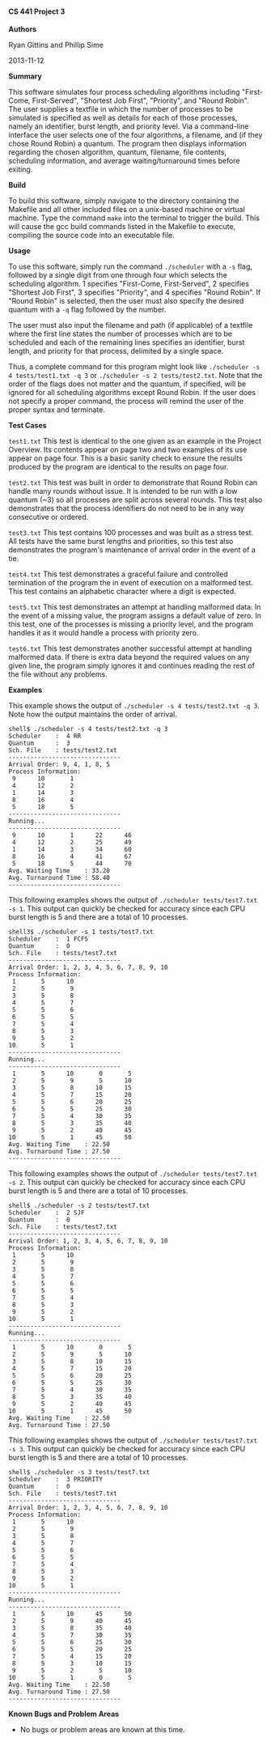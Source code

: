 #### CS 441 Project 3 ####

__Authors__

Ryan Gittins and Phillip Sime

2013-11-12

__Summary__

This software simulates four process scheduling algorithms including "First-Come, First-Served", "Shortest Job First", "Priority", and "Round Robin".  The user supplies a textfile in which the number of processes to be simulated is specified as well as details for each of those processes, namely an identifier, burst length, and priority level.  Via a command-line interface the user selects one of the four algorithms, a filename, and (if they chose Round Robin) a quantum.  The program then displays information regarding the chosen algorithm, quantum, filename, file contents, scheduling information, and average waiting/turnaround times before exiting.

__Build__

To build this software, simply navigate to the directory containing the Makefile and all other included files on a unix-based machine or virtual machine. Type the command `make` into the terminal to trigger the build. This will cause the gcc build commands listed in the Makefile to execute, compiling the source code into an executable file.

__Usage__

To use this software, simply run the command `./scheduler` with a `-s` flag, followed by a single digit from one through four which selects the scheduling algorithm.  1 specifies "First-Come, First-Served", 2 specifies "Shortest Job First", 3 specifies "Priority", and 4 specifies "Round Robin".  If "Round Robin" is selected, then the user must also specify the desired quantum with a `-q` flag followed by the number.

The user must also input the filename and path (if applicable) of a textfile where the first line states the number of processes which are to be scheduled and each of the remaining lines specifies an identifier, burst length, and priority for that process, delimited by a single space.

Thus, a complete command for this program might look like `./scheduler -s 4 tests/test1.txt -q 3` or `./scheduler -s 2 tests/test2.txt`.  Note that the order of the flags does not matter and the quantum, if specified, will be ignored for all scheduling algorithms except Round Robin.  If the user does not specify a proper command, the process will remind the user of the proper syntax and terminate.

__Test Cases__

`test1.txt`  This test is identical to the one given as an example in the Project Overview.  Its contents appear on page two and two examples of its use appear on page four.  This is a basic sanity check to ensure the results produced by the program are identical to the results on page four.

`test2.txt`  This test was built in order to demonstrate that Round Robin can handle many rounds without issue.  It is intended to be run with a low quantum (~3) so all processes are split across several rounds.  This test also demonstrates that the process identifiers do not need to be in any way consecutive or ordered.

`test3.txt`  This test contains 100 processes and was built as a stress test.  All tests have the same burst lengths and priorities, so this test also demonstrates the program's maintenance of arrival order in the event of a tie.

`test4.txt`  This test demonstrates a graceful failure and controlled termination of the program the in event of execution on a malformed test.  This test contains an alphabetic character where a digit is expected.

`test5.txt`  This test demonstrates an attempt at handling malformed data.  In the event of a missing value, the program assigns a default value of zero.  In this test, one of the processes is missing a priority level, and the program handles it as it would handle a process with priority zero.

`test6.txt`  This test demonstrates another successful attempt at handling malformed data.  If there is extra data beyond the required values on any given line, the program simply ignores it and continues reading the rest of the file without any problems.

__Examples__

This example shows the output of `./scheduler -s 4 tests/test2.txt -q 3`.  Note how the output maintains the order of arrival.
````
shell$ ./scheduler -s 4 tests/test2.txt -q 3
Scheduler    :  4 RR
Quantum      :  3
Sch. File    : tests/test2.txt
-------------------------------
Arrival Order: 9, 4, 1, 8, 5
Process Information:
 9      10       1
 4      12       2
 1      14       3
 8      16       4
 5      18       5
-------------------------------
Running...
-------------------------------
 9      10       1      22      46
 4      12       2      25      49
 1      14       3      34      60
 8      16       4      41      67
 5      18       5      44      70
Avg. Waiting Time    : 33.20
Avg. Turnaround Time : 58.40
-------------------------------
````
This following examples shows the output of `./scheduler tests/test7.txt -s 1`.  This output can quickly be checked for accuracy since each CPU burst length is 5 and there are a total of 10 processes.
````
shell3$ ./scheduler -s 1 tests/test7.txt
Scheduler    :  1 FCFS
Quantum      :  0
Sch. File    : tests/test7.txt
-------------------------------
Arrival Order: 1, 2, 3, 4, 5, 6, 7, 8, 9, 10
Process Information: 
 1       5      10
 2       5       9
 3       5       8
 4       5       7
 5       5       6
 6       5       5
 7       5       4
 8       5       3
 9       5       2
10       5       1
-------------------------------
Running...
-------------------------------
 1       5      10       0       5
 2       5       9       5      10
 3       5       8      10      15
 4       5       7      15      20
 5       5       6      20      25
 6       5       5      25      30
 7       5       4      30      35
 8       5       3      35      40
 9       5       2      40      45
10       5       1      45      50
Avg. Waiting Time    : 22.50
Avg. Turnaround Time : 27.50
-------------------------------

````
This following examples shows the output of `./scheduler tests/test7.txt -s 2`.  This output can quickly be checked for accuracy since each CPU burst length is 5 and there are a total of 10 processes.
````
shell$ ./scheduler -s 2 tests/test7.txt
Scheduler    :  2 SJF
Quantum      :  0
Sch. File    : tests/test7.txt
-------------------------------
Arrival Order: 1, 2, 3, 4, 5, 6, 7, 8, 9, 10
Process Information: 
 1       5      10
 2       5       9
 3       5       8
 4       5       7
 5       5       6
 6       5       5
 7       5       4
 8       5       3
 9       5       2
10       5       1
-------------------------------
Running...
-------------------------------
 1       5      10       0       5
 2       5       9       5      10
 3       5       8      10      15
 4       5       7      15      20
 5       5       6      20      25
 6       5       5      25      30
 7       5       4      30      35
 8       5       3      35      40
 9       5       2      40      45
10       5       1      45      50
Avg. Waiting Time    : 22.50
Avg. Turnaround Time : 27.50
````
This following examples shows the output of `./scheduler tests/test7.txt -s 3`.  This output can quickly be checked for accuracy since each CPU burst length is 5 and there are a total of 10 processes.
````
shell$ ./scheduler -s 3 tests/test7.txt
Scheduler    :  3 PRIORITY
Quantum      :  0
Sch. File    : tests/test7.txt
-------------------------------
Arrival Order: 1, 2, 3, 4, 5, 6, 7, 8, 9, 10
Process Information: 
 1       5      10
 2       5       9
 3       5       8
 4       5       7
 5       5       6
 6       5       5
 7       5       4
 8       5       3
 9       5       2
10       5       1
-------------------------------
Running...
-------------------------------
 1       5      10      45      50
 2       5       9      40      45
 3       5       8      35      40
 4       5       7      30      35
 5       5       6      25      30
 6       5       5      20      25
 7       5       4      15      20
 8       5       3      10      15
 9       5       2       5      10
10       5       1       0       5
Avg. Waiting Time    : 22.50
Avg. Turnaround Time : 27.50
-------------------------------
````
__Known Bugs and Problem Areas__
* No bugs or problem areas are known at this time.

